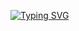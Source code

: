 [![Typing SVG](https://readme-typing-svg.demolab.com?font=Fira+Code&pause=1000&color=000000&width=435&lines=Powerful+hypixel+bot+Mirai)](https://git.io/typing-svg)
